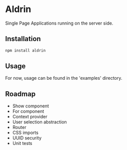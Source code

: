 # Aldrin
Single Page Applications running on the server side.

## Installation
```bash
npm install aldrin
```

## Usage

For now, usage can be found in the 'examples' directory.

## Roadmap

- Show component
- For component
- Context provider
- User selection abstraction
- Router
- CSS imports
- UUID security
- Unit tests
